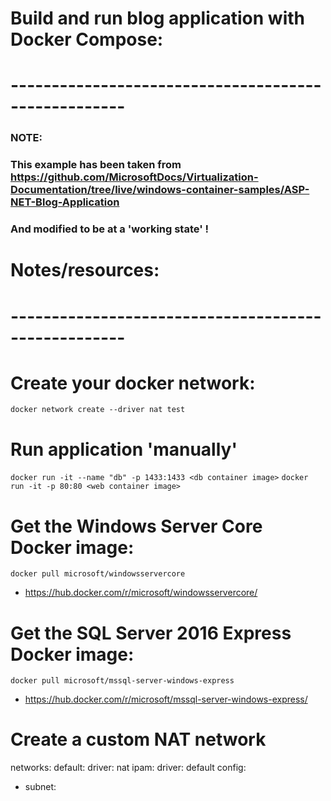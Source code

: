 
# Build and run blog application with Docker Compose:
# ----------------------------------------------------

### NOTE: 
### This example has been taken from https://github.com/MicrosoftDocs/Virtualization-Documentation/tree/live/windows-container-samples/ASP-NET-Blog-Application
### And modified to be at a 'working state' !


# Notes/resources:
# ----------------------------------------------------

# Create your docker network:
  `docker network create --driver nat test`
# Run application 'manually' 
  `docker run -it --name "db" -p 1433:1433 <db container image>`
  `docker run -it -p 80:80 <web container image>`

# Get the Windows Server Core Docker image:
  `docker pull microsoft/windowsservercore`
- https://hub.docker.com/r/microsoft/windowsservercore/

# Get the SQL Server 2016 Express Docker image:
  `docker pull microsoft/mssql-server-windows-express`
- https://hub.docker.com/r/microsoft/mssql-server-windows-express/

# Create a custom NAT network
networks:
 default:
  driver: nat
  ipam:
   driver: default
   config:
   - subnet: <Your chosen subnet prefix>

